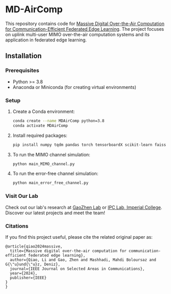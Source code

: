 # MD-AirComp
This repository contains code for [Massive Digital Over-the-Air Computation for Communication-Efficient Federated Edge Learning](https://arxiv.org/abs/2405.15969). The project focuses on uplink multi-user MIMO over-the-air computation systems and its application in federated edge learning.

## Installation

### Prerequisites

- Python >= 3.8
- Anaconda or Miniconda (for creating virtual environments)

### Setup

1. Create a Conda environment:

   ```bash
   conda create --name MDAirComp python=3.8
   conda activate MDAirComp

2. Install required packages:

   ```bash
   pip install numpy tqdm pandas torch tensorboardX scikit-learn faiss-cpu scipy torchvision

3. To run the MIMO channel simulation:

   ```bash
   python main_MIMO_channel.py

4. To run the error-free channel simulation:
   
   ```bash
   python main_error_free_channel.py

### Visit Our Lab

Check out our lab's research at [GaoZhen Lab](https://gaozhen16.github.io/) or [IPC Lab, Imperial College](https://www.imperial.ac.uk/information-processing-and-communications-lab/publications/). Discover our latest projects and meet the team!

### Citations

If you find this project useful, please cite the related original paper as:

```
@article{qiao2024massive,
  title={Massive digital over-the-air computation for communication-efficient federated edge learning},
  author={Qiao, Li and Gao, Zhen and Mashhadi, Mahdi Boloursaz and G{\"u}und{\"u}z, Deniz},
  journal={IEEE Journal on Selected Areas in Communications},
  year={2024},
  publisher={IEEE}
}
}
